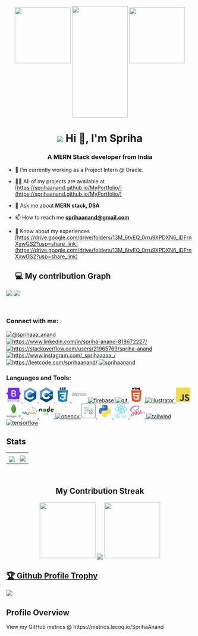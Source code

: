 
<p align="center">
   <a>
   <img height="150" width="150" src="https://github.com/kishanrajput23/kishanrajput23/blob/main/images/left.png">
      <img align="center" height="300" width="150"src="https://github.com/SprihaAnand/SprihaAnand/assets/97617046/4c841bbf-bc8d-4e7f-bd3c-3419bcc881ae"/> 
    

<img height="150" width="150" src="https://github.com/kishanrajput23/kishanrajput23/blob/main/images/right.png">
   </a>
</p>
<h1 align="center"><img src="https://emojis.slackmojis.com/emojis/images/1588315024/8823/hyperkitty.gif?1588315024" width="20" /> Hi 👋, I'm Spriha</h1>
<h3 align="center">A MERN Stack developer from  India </h3>


- 🌱 I’m currently working as a Project Intern @ Oracle.

- 👨‍💻 All  of my projects are available at [https://sprihaanand.github.io/MyPortfolio/](https://sprihaanand.github.io/MyPortfolio/)

- 💬 Ask me about **MERN stack, DSA**

- 📫 How to reach me **sprihaanand@gmail.com**

- 📄 Know about my experiences [https://drive.google.com/drive/folders/13M_6tvEQ_0rru9XPDXN6_iDFrnXxwGS2?usp=share_link](https://drive.google.com/drive/folders/13M_6tvEQ_0rru9XPDXN6_iDFrnXxwGS2?usp=share_link)
  ## 💻 My contribution Graph
  
![](https://github-profile-summary-cards.vercel.app/api/cards/profile-details?username=SprihaAnand&theme=vue)
   ![](https://activity-graph.herokuapp.com/graph?username=SprihaAnand&theme=dracula&hide_border=true&area=true)

   <br/>
   
<h3 align="left">Connect with me:</h3>
<p align="left">
<a href="https://codepen.io/@sprihaaa_anand" target="blank"><img align="center" src="https://raw.githubusercontent.com/rahuldkjain/github-profile-readme-generator/master/src/images/icons/Social/codepen.svg" alt="@sprihaaa_anand" height="30" width="40" /></a>
<a href="https://linkedin.com/in/https://www.linkedin.com/in/spriha-anand-818672227/" target="blank"><img align="center" src="https://raw.githubusercontent.com/rahuldkjain/github-profile-readme-generator/master/src/images/icons/Social/linked-in-alt.svg" alt="https://www.linkedin.com/in/spriha-anand-818672227/" height="30" width="40" /></a>
<a href="https://stackoverflow.com/users/https://stackoverflow.com/users/21965769/spriha-anand" target="blank"><img align="center" src="https://raw.githubusercontent.com/rahuldkjain/github-profile-readme-generator/master/src/images/icons/Social/stack-overflow.svg" alt="https://stackoverflow.com/users/21965769/spriha-anand" height="30" width="40" /></a>
<a href="https://instagram.com/https://www.instagram.com/_sprihaaaaa_/" target="blank"><img align="center" src="https://raw.githubusercontent.com/rahuldkjain/github-profile-readme-generator/master/src/images/icons/Social/instagram.svg" alt="https://www.instagram.com/_sprihaaaaa_/" height="30" width="40" /></a>
<a href="https://www.leetcode.com/https://leetcode.com/sprihaanand/" target="blank"><img align="center" src="https://raw.githubusercontent.com/rahuldkjain/github-profile-readme-generator/master/src/images/icons/Social/leet-code.svg" alt="https://leetcode.com/sprihaanand/" height="30" width="40" /></a>
<a href="https://auth.geeksforgeeks.org/user/sprihaanand" target="blank"><img align="center" src="https://raw.githubusercontent.com/rahuldkjain/github-profile-readme-generator/master/src/images/icons/Social/geeks-for-geeks.svg" alt="sprihaanand" height="30" width="40" /></a>
</p>

<h3 align="left">Languages and Tools:</h3>
<p align="left"> <a href="https://getbootstrap.com" target="_blank" rel="noreferrer"> <img src="https://raw.githubusercontent.com/devicons/devicon/master/icons/bootstrap/bootstrap-plain-wordmark.svg" alt="bootstrap" width="40" height="40"/> </a> <a href="https://www.cprogramming.com/" target="_blank" rel="noreferrer"> <img src="https://raw.githubusercontent.com/devicons/devicon/master/icons/c/c-original.svg" alt="c" width="40" height="40"/> </a> <a href="https://www.w3schools.com/cpp/" target="_blank" rel="noreferrer"> <img src="https://raw.githubusercontent.com/devicons/devicon/master/icons/cplusplus/cplusplus-original.svg" alt="cplusplus" width="40" height="40"/> </a> <a href="https://www.w3schools.com/css/" target="_blank" rel="noreferrer"> <img src="https://raw.githubusercontent.com/devicons/devicon/master/icons/css3/css3-original-wordmark.svg" alt="css3" width="40" height="40"/> </a> <a href="https://expressjs.com" target="_blank" rel="noreferrer"> <img src="https://raw.githubusercontent.com/devicons/devicon/master/icons/express/express-original-wordmark.svg" alt="express" width="40" height="40"/> </a> <a href="https://firebase.google.com/" target="_blank" rel="noreferrer"> <img src="https://www.vectorlogo.zone/logos/firebase/firebase-icon.svg" alt="firebase" width="40" height="40"/> </a> <a href="https://git-scm.com/" target="_blank" rel="noreferrer"> <img src="https://www.vectorlogo.zone/logos/git-scm/git-scm-icon.svg" alt="git" width="40" height="40"/> </a> <a href="https://www.w3.org/html/" target="_blank" rel="noreferrer"> <img src="https://raw.githubusercontent.com/devicons/devicon/master/icons/html5/html5-original-wordmark.svg" alt="html5" width="40" height="40"/> </a> <a href="https://www.adobe.com/in/products/illustrator.html" target="_blank" rel="noreferrer"> <img src="https://www.vectorlogo.zone/logos/adobe_illustrator/adobe_illustrator-icon.svg" alt="illustrator" width="40" height="40"/> </a> <a href="https://developer.mozilla.org/en-US/docs/Web/JavaScript" target="_blank" rel="noreferrer"> <img src="https://raw.githubusercontent.com/devicons/devicon/master/icons/javascript/javascript-original.svg" alt="javascript" width="40" height="40"/> </a> <a href="https://www.mongodb.com/" target="_blank" rel="noreferrer"> <img src="https://raw.githubusercontent.com/devicons/devicon/master/icons/mongodb/mongodb-original-wordmark.svg" alt="mongodb" width="40" height="40"/> </a> <a href="https://www.mysql.com/" target="_blank" rel="noreferrer"> <img src="https://raw.githubusercontent.com/devicons/devicon/master/icons/mysql/mysql-original-wordmark.svg" alt="mysql" width="40" height="40"/> </a> <a href="https://nodejs.org" target="_blank" rel="noreferrer"> <img src="https://raw.githubusercontent.com/devicons/devicon/master/icons/nodejs/nodejs-original-wordmark.svg" alt="nodejs" width="40" height="40"/> </a> <a href="https://opencv.org/" target="_blank" rel="noreferrer"> <img src="https://www.vectorlogo.zone/logos/opencv/opencv-icon.svg" alt="opencv" width="40" height="40"/> </a> <a href="https://www.photoshop.com/en" target="_blank" rel="noreferrer"> <img src="https://raw.githubusercontent.com/devicons/devicon/master/icons/photoshop/photoshop-line.svg" alt="photoshop" width="40" height="40"/> </a> <a href="https://www.python.org" target="_blank" rel="noreferrer"> <img src="https://raw.githubusercontent.com/devicons/devicon/master/icons/python/python-original.svg" alt="python" width="40" height="40"/> </a> <a href="https://reactjs.org/" target="_blank" rel="noreferrer"> <img src="https://raw.githubusercontent.com/devicons/devicon/master/icons/react/react-original-wordmark.svg" alt="react" width="40" height="40"/> </a> <a href="https://sass-lang.com" target="_blank" rel="noreferrer"> <img src="https://raw.githubusercontent.com/devicons/devicon/master/icons/sass/sass-original.svg" alt="sass" width="40" height="40"/> </a> <a href="https://tailwindcss.com/" target="_blank" rel="noreferrer"> <img src="https://www.vectorlogo.zone/logos/tailwindcss/tailwindcss-icon.svg" alt="tailwind" width="40" height="40"/> </a> <a href="https://www.tensorflow.org" target="_blank" rel="noreferrer"> <img src="https://www.vectorlogo.zone/logos/tensorflow/tensorflow-icon.svg" alt="tensorflow" width="40" height="40"/> </a> </p>




## Stats

<table>
   <tr>
      <td>
      </td>
      <td rowspan=2>
          <img src="https://github-readme-stats.vercel.app/api/top-langs/?username=SprihaAnand&theme=dark" align="center"/> 
<!--          <td><img src="https://github-readme-stats.vercel.app/api?username=SprihaAnand&show_icons=true&theme=gotham" /></td> -->
      </td>
   </tr>
<!--    <tr>
      <td><img src="https://github-readme-stats.vercel.app/api?username=SprihaAnand&show_icons=true&theme=gotham" /></td> -->
      <td><img src="https://github-readme-stats.vercel.app/api?username=SprihaAnand&count_private=true&theme=dark&show_icons=true" align="center"/></td>
   </tr>
</table>
<br/>


<h2 align="center">My Contribution Streak</h2>

<p align="center">
   <a>
   <img height="150" width="150" src="https://github.com/kishanrajput23/kishanrajput23/blob/main/images/left.png">
   <img align="center" src="https://github-readme-streak-stats.herokuapp.com/?user=SprihaAnand&theme=dark&hide_border=true"/>
   <img height="150" width="150" src="https://github.com/kishanrajput23/kishanrajput23/blob/main/images/right.png">
   </a>
</p>
<a href="https://github.com/ryo-ma/github-profile-trophy"><h2>🏆 Github Profile Trophy</h2></a>
<a href="https://github.com/ryo-ma/github-profile-trophy">
  <img width=800 src="https://github-profile-trophy.vercel.app/?username=SprihaAnand&column=8&theme=gruvbox&no-frame=true"/>
</a>

<h2 > Profile Overview</h2> 
View my GitHub metrics @ https://metrics.lecoq.io/SprihaAnand
